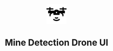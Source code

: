 <div align="center">
    <img src="assets/icon.png" alt="Logo" width="64" height="64">
    <h1>Mine Detection Drone UI</h1>
</div>
